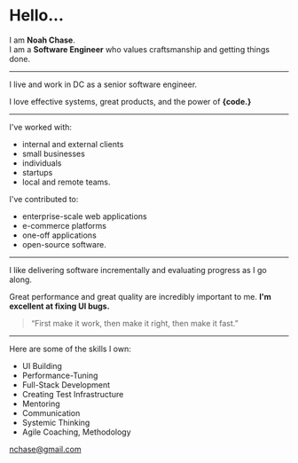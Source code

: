 # Hello...

<span class="text-justify-micro text-center-xs">I am **Noah Chase**. <br class="hide-xs" /> I am a **Software Engineer** who values craftsmanship and getting things done.</span>

-----

I live and work in DC as a senior software engineer.

I love effective systems, great products, and the power of <strong contenteditable data-contenteditable="true" class="font font--code font--large">{code.}</strong>

-----

<span class="text-center-xs">I've worked with:</span>
* internal and external clients
* small businesses
* individuals
* startups
* local and remote teams.

<span class="text-center-xs">I've contributed to:</span>
* enterprise-scale web applications
* e-commerce platforms
* one-off applications
* open-source software.

-----

I like delivering software incrementally and evaluating progress as I go along.

Great performance and great quality are incredibly important to me. **I'm excellent at fixing UI bugs.**

<blockquote class="quote quote--big">&ldquo;First make it work, then make it right, then make it fast.&rdquo;</blockquote>

-----

<span class="text-center-xs">Here are some of the skills I own:</span>

* UI Building
* Performance-Tuning
* Full-Stack Development
* Creating Test Infrastructure
* Mentoring
* Communication
* Systemic Thinking
* Agile Coaching, Methodology

<p class="mailto">
  <a class="mailto-inner font font--code" href="mailto:nchase@gmail.com">nchase@gmail.com</a>
</p>
